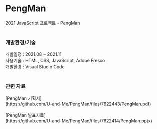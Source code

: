 # PengMan
2021 JavaScript 프로젝트 - PengMan <br><br>


<h3> 개발환경/기술 </h3>
개발일정 : 2021.08 ~ 2021.11 <br>
사용기술 : HTML, CSS, JavaScript, Adobe Fresco <br>
개발환경 : Visual Studio Code <br><br>

<h3> 관련 자료 </h3>
[PengMan 기획서]<br>
(https://github.com/U-and-Me/PengMan/files/7622443/PengMan.pdf)
<br><br>
[PengMan 발표자료]<br>
(https://github.com/U-and-Me/PengMan/files/7622414/PengMan.pptx)
